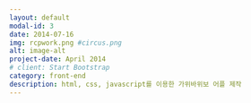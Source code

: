 ```yaml
---
layout: default
modal-id: 3
date: 2014-07-16
img: rcpwork.png #circus.png
alt: image-alt
project-date: April 2014
# client: Start Bootstrap
category: front-end
description: html, css, javascript를 이용한 가위바위보 어플 제작
---
```

